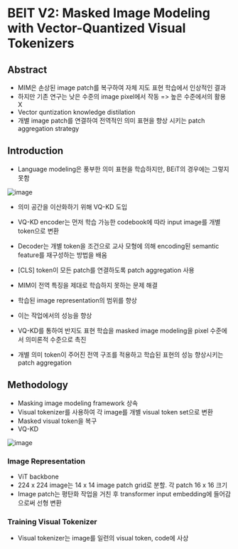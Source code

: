 # BEIT V2: Masked Image Modeling with Vector-Quantized Visual Tokenizers

## Abstract 

- MIM은 손상된 image patch를 복구하여 자체 지도 표현 학습에서 인상적인 결과
- 하지만 기존 연구는 낮은 수준의 image pixel에서 작동 => 높은 수준에서의 활용 X
- Vector quntization knowledge distilation 
- 개별 image patch를 연결하여 전역적인 의미 표현을 향상 시키는 patch aggregation strategy


## Introduction

- Language modeling은 풍부한 의미 표현을 학습하지만, BEiT의 경우에는 그렇지 못함

![image](https://github.com/as9786/ComputerVision/assets/80622859/0cd2b68b-b503-4a28-b6c3-1e509d9a81a0)

- 의미 공간을 이산화하기 위해 VQ-KD 도입
- VQ-KD encoder는 먼저 학습 가능한 codebook에 따라 input image를 개별 token으로 변환
- Decoder는 개별 token을 조건으로 교사 모형에 의해 encoding된 semantic feature를 재구성하는 방법을 배움
- [CLS] token이 모든 patch를 연결하도록 patch aggregation 사용
- MIM이 전역 특징을 제대로 학습하지 못하는 문제 해결

- 학습된 image representation의 범위를 향상
- 이는 작업에서의 성능을 향상
- VQ-KD를 통하여 반지도 표현 학습을 masked image modeling을 pixel 수준에서 의미론적 수준으로 촉진
- 개별 의미 token이 주어진 전역 구조를 적용하고 학습된 표현의 성능 향상시키는 patch aggregation


## Methodology

- Masking image modeling framework 상속
- Visual tokenizer를 사용하여 각 image를 개별 visual token set으로 변환
- Masked visual token을 복구
- VQ-KD

![image](https://github.com/as9786/ComputerVision/assets/80622859/8608de4b-bc98-4295-af81-3e06bfaaca4f)

### Image Representation

- ViT backbone
- 224 x 224 image는 14 x 14 image patch grid로 분할.  각 patch 16 x 16 크기
- Image patch는 평탄화 작업을 거친 후 transformer input embedding에 들어감으로써 선형 변환

### Training Visual Tokenizer

- Visual tokenizer는 image를 일련의 visual token, code에 사상

